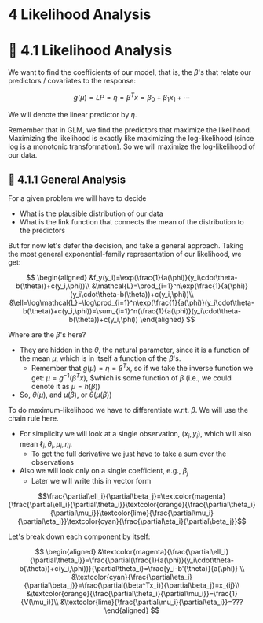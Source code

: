 # 4 Likelihood Analysis

# :herb: 4.1 Likelihood Analysis

We want to find the coefficients of our model, that is, the $\beta$'s that relate our predictors / covariates to the response:

$$g(\mu)=LP=\eta=\beta^Tx=\beta_0+\beta_1x_1+\cdots$$

We will denote the linear predictor by $\eta$.

Remember that in GLM, we find the predictors that maximize the likelihood. Maximizing the likelihood is exactly like maximizing the log-likelihood (since log is a monotonic transformation). So we will maximize the log-likelihood of our data.

## :apple: 4.1.1 General Analysis
For a given problem we will have to decide
- What is the plausible distribution of our data
- What is the link function that connects the mean of the distribution to the predictors

But for now let's defer the decision, and take a general approach. Taking the most general exponential-family representation of our likelihood, we get:

$$
\begin{aligned}
&f_y(y_i)=\exp(\frac{1}{a(\phi)}(y_i\cdot\theta-b(\theta))+c(y_i,\phi))\\
&\mathcal{L}=\prod_{i=1}^n\exp(\frac{1}{a(\phi)}(y_i\cdot\theta-b(\theta))+c(y_i,\phi))\\
&\ell=\log\mathcal{L}=\log\prod_{i=1}^n\exp(\frac{1}{a(\phi)}(y_i\cdot\theta-b(\theta))+c(y_i,\phi))=\sum_{i=1}^n(\frac{1}{a(\phi)}(y_i\cdot\theta-b(\theta))+c(y_i,\phi))
\end{aligned}
$$

Where are the $\beta$'s here?
- They are hidden in the $\theta$, the natural parameter, since it is a function of the mean $\mu$, which is in itself a function of the $\beta$'s.
  - Remember that $g(\mu)=\eta=\beta^Tx$, so if we take the inverse function we get: $\mu=g^{-1}(\beta^Tx)$, $which is some function of $\beta$ (i.e., we could denote it as $\mu=h(\beta)$)
- So, $\theta(\mu)$, and $\mu(\beta)$, or $\theta(\mu(\beta))$

To do maximum-likelihood we have to differentiate w.r.t. $\beta$. We will use the chain rule here.
- For simplicity we will look at a single observation, $(x_i, y_i)$, which will also mean $\ell_i, \theta_i, \mu_i, \eta_i$.
  - To get the full derivative we just have to take a sum over the observations
- Also we will look only on a single coefficient, e.g., $\beta_j$
  - Later we will write this in vector form

$$\frac{\partial\ell_i}{\partial\beta_j}=\textcolor{magenta}{\frac{\partial\ell_i}{\partial\theta_i}}\textcolor{orange}{\frac{\partial\theta_i}{\partial\mu_i}}\textcolor{lime}{\frac{\partial\mu_i}{\partial\eta_i}}\textcolor{cyan}{\frac{\partial\eta_i}{\partial\beta_j}}$$

Let's break down each component by itself:

$$
\begin{aligned}
&\textcolor{magenta}{\frac{\partial\ell_i}{\partial\theta_i}}=\frac{\partial(\frac{1}{a(\phi)}(y_i\cdot\theta-b(\theta))+c(y_i,\phi))}{\partial\theta_i}=\frac{y_i-b'(\theta)}{a(\phi)} \\
&\textcolor{cyan}{\frac{\partial\eta_i}{\partial\beta_j}}=\frac{\partial(\beta^Tx_i)}{\partial\beta_j}=x_{ij}\\
&\textcolor{orange}{\frac{\partial\theta_i}{\partial\mu_i}}=\frac{1}{V(\mu_i)}\\
&\textcolor{lime}{\frac{\partial\mu_i}{\partial\eta_i}}=???
\end{aligned}
$$
